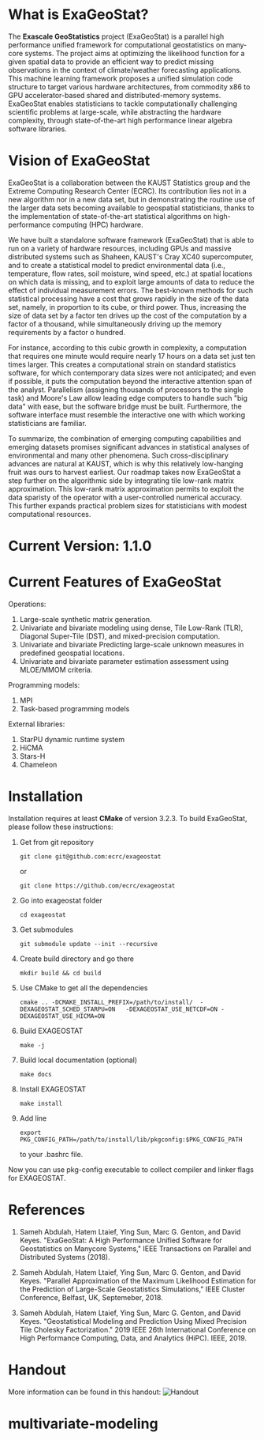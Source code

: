 What is ExaGeoStat?
================

The **Exascale GeoStatistics** project (ExaGeoStat) is a parallel high performance unified framework for computational geostatistics on many-core systems. The project aims at optimizing the likelihood function for a given spatial data to provide an efficient way to predict missing observations in the context of climate/weather forecasting applications. This machine learning framework proposes a unified simulation code structure to target various hardware architectures, from commodity x86 to GPU accelerator-based shared and distributed-memory systems. ExaGeoStat enables statisticians to tackle computationally challenging scientific problems at large-scale, while abstracting the hardware complexity, through state-of-the-art high performance linear algebra software libraries.



Vision of ExaGeoStat
=================

ExaGeoStat is a collaboration between the KAUST Statistics group and the Extreme Computing Research
Center (ECRC). Its contribution lies not in a new algorithm nor in a new data set,
but in demonstrating the routine use of the larger data sets becoming available to geospatial
statisticians, thanks to the implementation of state-of-the-art statistical algorithms on
high-performance computing (HPC) hardware. 

We have built a standalone software framework (ExaGeoStat) that is able to run on a variety
of hardware resources, including GPUs and massive distributed systems such as Shaheen,
KAUST's Cray XC40 supercomputer, and to create a statistical model to predict environmental data
(i.e., temperature, flow rates, soil moisture, wind speed, etc.) at spatial locations on which data
is missing, and to exploit large amounts of data to reduce the effect of individual measurement
errors.  The best-known methods for such statistical processing have a cost that grows rapidly
in the size of the data set, namely, in proportion to its cube, or third power.  Thus, increasing
the size of data set by a factor ten drives up the cost of the computation by a factor of
a thousand, while simultaneously driving up the memory requirements by a factor o hundred.  

For instance, according to this cubic growth in complexity, a computation that requires one
minute would require nearly 17 hours on a data set just ten times larger. This creates a
computational strain on standard statistics software, for which contemporary data sizes
were not anticipated; and even if possible, it puts the computation beyond the interactive
attention span of the analyst. Parallelism (assigning thousands of processors to the
single task) and Moore's Law allow leading edge computers to handle such "big data" 
with ease, but the software bridge must be built.  Furthermore, the software interface
must resemble the interactive one with which working statisticians are familiar.

To summarize, the combination of emerging computing capabilities and emerging datasets
promises significant advances in statistical analyses of environmental and many other
phenomena.  Such cross-disciplinary advances are natural at KAUST, which is why this
relatively low-hanging fruit was ours to harvest earliest. Our roadmap takes now ExaGeoStat 
a step further on the algorithmic side by integrating tile low-rank matrix approximation.
This low-rank matrix approximation permits to exploit the data sparisty of the operator
with a user-controlled numerical accuracy. This further expands practical problem sizes for
statisticians with modest computational resources.


Current Version: 1.1.0
======================

Current Features of ExaGeoStat
======================
Operations:
1.  Large-scale synthetic matrix generation.
2.  Univariate and bivariate modeling using dense, Tile Low-Rank (TLR), Diagonal Super-Tile (DST), and mixed-precision computation.
3.  Univariate and bivariate Predicting large-scale unknown measures in predefined geospatial locations.
4.  Univariate and bivariate parameter estimation assessment using MLOE/MMOM criteria.


Programming models:
1.  MPI
2.  Task-based programming models

External libraries:
1.  StarPU dynamic runtime system 
2.  HiCMA
3.  Stars-H
4.  Chameleon

Installation
============

Installation requires at least **CMake** of version 3.2.3. To build ExaGeoStat,
please follow these instructions:

1.  Get  from git repository

        git clone git@github.com:ecrc/exageostat

    or

        git clone https://github.com/ecrc/exageostat

2.  Go into exageostat folder

        cd exageostat

3.  Get submodules

        git submodule update --init --recursive

4.  Create build directory and go there

        mkdir build && cd build

5.  Use CMake to get all the dependencies

        cmake .. -DCMAKE_INSTALL_PREFIX=/path/to/install/  -DEXAGEOSTAT_SCHED_STARPU=ON   -DEXAGEOSTAT_USE_NETCDF=ON -DEXAGEOSTAT_USE_HICMA=ON


6.  Build EXAGEOSTAT

        make -j

8.  Build local documentation (optional)

        make docs

9.  Install EXAGEOSTAT

        make install

10. Add line

        export PKG_CONFIG_PATH=/path/to/install/lib/pkgconfig:$PKG_CONFIG_PATH

    to your .bashrc file.

Now you can use pkg-config executable to collect compiler and linker flags for
EXAGEOSTAT.


References
==========
1. Sameh Abdulah, Hatem Ltaief, Ying Sun, Marc G. Genton, and David Keyes. "ExaGeoStat: A High Performance Unified Software for Geostatistics on Manycore Systems," IEEE Transactions on Parallel and Distributed Systems (2018).

2. Sameh Abdulah, Hatem Ltaief, Ying Sun, Marc G. Genton, and David Keyes. "Parallel Approximation of the Maximum Likelihood Estimation for the Prediction of Large-Scale Geostatistics Simulations," IEEE Cluster Conference, Belfast, UK, Septemeber, 2018.

3. Sameh Abdulah, Hatem Ltaief, Ying Sun, Marc G. Genton, and David Keyes. "Geostatistical Modeling and Prediction Using Mixed Precision Tile Cholesky Factorization." 2019 IEEE 26th International Conference on High Performance Computing, Data, and Analytics (HiPC). IEEE, 2019.

Handout
=======

More information can be found in this handout:
![Handout](docs/handout.jpg)
# multivariate-modeling
